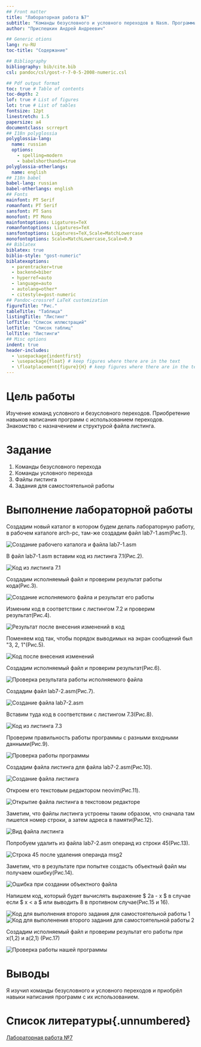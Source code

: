 ```yaml
---
## Front matter
title: "Лабораторная работа №7"
subtitle: "Команды безусловного и условного переходов в Nasm. Программирование ветвлений."
author: "Приспешкин Андрей Андреевич"

## Generic otions
lang: ru-RU
toc-title: "Содержание"

## Bibliography
bibliography: bib/cite.bib
csl: pandoc/csl/gost-r-7-0-5-2008-numeric.csl

## Pdf output format
toc: true # Table of contents
toc-depth: 2
lof: true # List of figures
lot: true # List of tables
fontsize: 12pt
linestretch: 1.5
papersize: a4
documentclass: scrreprt
## I18n polyglossia
polyglossia-lang:
  name: russian
  options:
	- spelling=modern
	- babelshorthands=true
polyglossia-otherlangs:
  name: english
## I18n babel
babel-lang: russian
babel-otherlangs: english
## Fonts
mainfont: PT Serif
romanfont: PT Serif
sansfont: PT Sans
monofont: PT Mono
mainfontoptions: Ligatures=TeX
romanfontoptions: Ligatures=TeX
sansfontoptions: Ligatures=TeX,Scale=MatchLowercase
monofontoptions: Scale=MatchLowercase,Scale=0.9
## Biblatex
biblatex: true
biblio-style: "gost-numeric"
biblatexoptions:
  - parentracker=true
  - backend=biber
  - hyperref=auto
  - language=auto
  - autolang=other*
  - citestyle=gost-numeric
## Pandoc-crossref LaTeX customization
figureTitle: "Рис."
tableTitle: "Таблица"
listingTitle: "Листинг"
lofTitle: "Список иллюстраций"
lotTitle: "Список таблиц"
lolTitle: "Листинги"
## Misc options
indent: true
header-includes:
  - \usepackage{indentfirst}
  - \usepackage{float} # keep figures where there are in the text
  - \floatplacement{figure}{H} # keep figures where there are in the text
---
```


# Цель работы

Изучение команд условного и безусловного переходов. Приобретение навыков написания
программ с использованием переходов. Знакомство с назначением и структурой файла
листинга.

# Задание

1. Команды безусловного перехода
2. Команды условного перехода
3. Файлы листинга
4. Задания для самостоятельной работы

# Выполнение лабораторной работы

Создадим новый каталог в котором будем делать лабораторную работу, в рабочем каталоге arch-pc, там-же создадим файл lab7-1.asm(Рис.1).

![Создание рабочего каталога и файла lab7-1.asm](image/lab1.png)

В файл lab7-1.asm вставим код из листинга 7.1(Рис.2).

![Код из листинга 7.1](image/lab2.png)

Создадим исполняемый файл и проверим результат работы кода(Рис.3).

![Создание исполняемого файла и результат его работы](image/lab3.png)

Изменим код в соответствии с листингом 7.2 и проверим результат(Рис.4).

![Результат после внесения изменений в код](image/lab4.png)

Поменяем код так, чтобы порядок выводимых на экран сообщений был "3, 2, 1"(Рис.5).

![Код после внесения изменений](image/lab5.png)

Создадим исполняемый файл и проверим результат(Рис.6).

![Проверка результата работы исполняемого файла](image/lab6.png)

Создадим файл lab7-2.asm(Рис.7).

![Создание файла lab7-2.asm](image/lab7.png)

Вставим туда код в соответствии с листингом 7.3(Рис.8).

![Код из листинга 7.3](image/lab8.png)

Проверим правильность работы программы с разными входными данными(Рис.9).

![Проверка работы программы](image/lab9.png)

Создадим файла листинга для файла lab7-2.asm(Рис.10).

![Создание файла листинга](image/lab10.png)

Откроем его текстовым редактором neovim(Рис.11).

![Открытие файла листинга в текстовом редакторе](image/lab11.png)

Заметим, что файлы листинга устроены таким образом, что сначала там пишется номер строки, а затем адреса в памяти(Рис.12).

![Вид файла листинга](image/lab12.png)

Попробуем удалить из файла lab7-2.asm операнд из строки 45(Рис.13).

![Строка 45 после удаления операнда msg2](image/lab13.png)

Заметим, что в результате при попытке создасть объектный файл мы получаем ошибку(Рис.14).

![Ошибка при создании объектного файла](image/lab14.png)

Напишем код, который будет вычислять выражение $ 2a - x $ в случае если $ x < a $ или выводить 8 в противном случае(Рис.15 и 16).

![Код для выполнения второго задания для самостоятельной работы 1](image/lab15.1.png)
![Код для выполенения второго задания для самостоятельной работы 2](image/lab15.2.png)

Создадим исполняемый файл и проверим результат его работы при х(1,2) и а(2,1) (Рис.17)

![Проверка работы нашей программы](image/lab16.png)
# Выводы

Я изучил команды безусловного и условного переходов и приобрёл навыки написания программ с их использованием.

# Список литературы{.unnumbered}

[Лабораторная работа №7](https://esystem.rudn.ru/pluginfile.php/2089087/mod_resource/content/0/%D0%9B%D0%B0%D0%B1%D0%BE%D1%80%D0%B0%D1%82%D0%BE%D1%80%D0%BD%D0%B0%D1%8F%20%D1%80%D0%B0%D0%B1%D0%BE%D1%82%D0%B0%20%E2%84%967.%20%D0%9A%D0%BE%D0%BC%D0%B0%D0%BD%D0%B4%D1%8B%20%D0%B1%D0%B5%D0%B7%D1%83%D1%81%D0%BB%D0%BE%D0%B2%D0%BD%D0%BE%D0%B3%D0%BE%20%D0%B8%20%D1%83%D1%81%D0%BB%D0%BE%D0%B2%D0%BD%D0%BE%D0%B3%D0%BE%20%D0%BF%D0%B5%D1%80%D0%B5%D1%85%D0%BE%D0%B4%D0%BE%D0%B2%20%D0%B2%20Nasm.%20%D0%9F%D1%80%D0%BE%D0%B3%D1%80%D0%B0%D0%BC%D0%BC%D0%B8%D1%80%D0%BE%D0%B2%D0%B0%D0%BD%D0%B8%D0%B5%20%D0%B2%D0%B5%D1%82%D0%B2%D0%BB%D0%B5%D0%BD%D0%B8%D0%B9..pdf)
